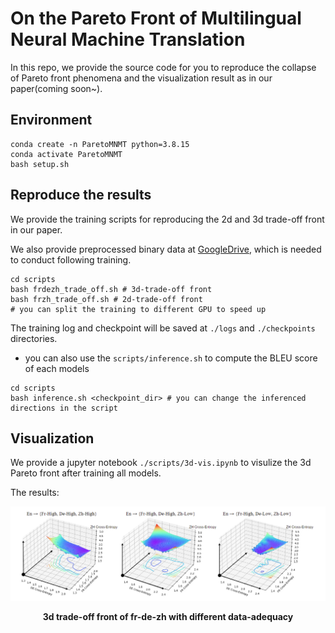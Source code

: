 # On the Pareto Front of Multilingual Neural Machine Translation

In this repo, we provide the source code for you to reproduce the collapse of Pareto front phenomena and the visualization result as in our paper(coming soon~).

## Environment
```
conda create -n ParetoMNMT python=3.8.15
conda activate ParetoMNMT
bash setup.sh
```

## Reproduce the results
We provide the training scripts for reproducing the 2d and 3d trade-off front in our paper.

We also provide preprocessed binary data at [GoogleDrive](https://drive.google.com/drive/folders/1OudC-Af-TgVSdAqP5JTt7q_qqRmKq3JQ?usp=sharing), which is needed to conduct following training.

```
cd scripts
bash frdezh_trade_off.sh # 3d-trade-off front
bash frzh_trade_off.sh # 2d-trade-off front
# you can split the training to different GPU to speed up
```
The training log and checkpoint will be saved at `./logs` and `./checkpoints` directories. 

- you can also use the `scripts/inference.sh` to compute the BLEU score of each models 

```
cd scripts
bash inference.sh <checkpoint_dir> # you can change the inferenced directions in the script
```


## Visualization

We provide a jupyter notebook `./scripts/3d-vis.ipynb` to visulize the 3d Pareto front after training all models.

The results:

<div align=center>
<img  src="./imgs/pareto.png"/>

<b>3d trade-off front of fr-de-zh with different data-adequacy
</b>

</div>




